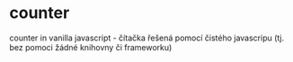 # counter
counter in vanilla javascript - čítačka řešená pomocí čistého javascripu (tj. bez pomoci žádné knihovny či frameworku)
